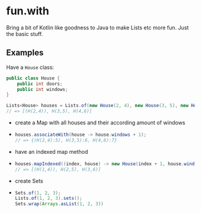 # fun.with

Bring a bit of Kotlin like goodness to Java to make Lists etc more fun.
Just the basic stuff.

## Examples

Have a `House` class:

```java
public class House {
    public int doors;
    public int windows;
}
```

```java
Lists<House> houses = Lists.of(new House(2, 4), new House(3, 5), new House(4, 6));
// => [(H(2,4)), H(3,5), H(4,6)]
```

- create a Map with all houses and their according amount of windows
- ```java
  houses.associateWith(house -> house.windows + 1);
  // => {(H(2,4):5), H(3,5):6, H(4,6):7}
  ```

- have an indexed map method
- ```java
  houses.mapIndexed((index, house) -> new House(index + 1, house.windows));
  // => [(H(1,4)), H(2,5), H(3,6)]
  ```
  
- create Sets
- ```java
  Sets.of(1, 2, 3);
  Lists.of(1, 2, 3).sets();
  Sets.wrap(Arrays.asList(1, 2, 3))
  ```